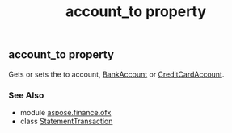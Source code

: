 ﻿---
title: account_to property
second_title: Aspose.Finance for Python via .NET API References
description: 
type: docs
weight: 30
url: /python-net/aspose.finance.ofx/statementtransaction/account_to/
is_root: false
---

## account_to property


Gets or sets the to account, [BankAccount](/finance/python-net/aspose.finance.ofx/bankaccount) or [CreditCardAccount](/finance/python-net/aspose.finance.ofx/creditcardaccount).

### See Also
* module [aspose.finance.ofx](../../)
* class [StatementTransaction](/finance/python-net/aspose.finance.ofx/statementtransaction)
